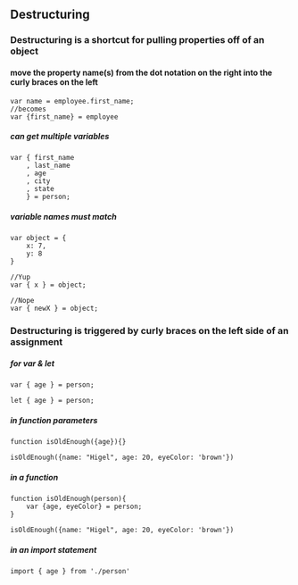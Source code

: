 ## Destructuring

### Destructuring is a shortcut for pulling properties off of an object

#### move the property name(s) from the dot notation on the right into the curly braces on the left

```
var name = employee.first_name;
//becomes
var {first_name} = employee
```

##### can get multiple variables

```
var { first_name
    , last_name
    , age
    , city
    , state
    } = person;
```

##### variable names must match

``` 
var object = {
    x: 7,
    y: 8
}

//Yup 
var { x } = object; 

//Nope
var { newX } = object;
```

### Destructuring is triggered by curly braces on the left side of an assignment

##### for var & let

`var { age } = person;`

`let { age } = person;`

##### in function parameters

```
function isOldEnough({age}){}

isOldEnough({name: "Higel", age: 20, eyeColor: 'brown'})
```

##### in a function

```
function isOldEnough(person){
    var {age, eyeColor} = person;
}

isOldEnough({name: "Higel", age: 20, eyeColor: 'brown'})
```

##### in an import statement

`import { age } from './person'`

